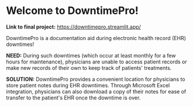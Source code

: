 # Welcome to DowntimePro!

**Link to final project:** https://downtimepro.streamlit.app/

DowntimePro is a documentation aid during electronic health record (EHR) downtimes! 

**NEED:**
During such downtimes (which occur at least monthly for a few hours for maintenance), physicians are unable to access patient records or make new records of their own to keep track of patients' treatments. 

**SOLUTION:**
DowntimePro provides a convenient location for physicians to store patient notes during EHR downtimes. Through Microsoft Excel integration, physicians can also download a copy of their notes for ease of transfer to the patient's EHR once the downtime is over.

